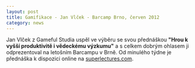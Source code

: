 ```yaml
---
layout: post
title: Gamifikace - Jan Vlček - Barcamp Brno, červen 2012
category: news
---
```


<p>Jan Vlček z Gameful Studia uspěl ve výběru se svou přednáškou <b>"Hrou k vyšší produktivitě i vědeckému výzkumu"</b> a s celkem dobrým ohlasem ji odprezentoval na letošním Barcampu v Brně. Od minulého týdne je přednáška k dispozici online na <a href="http://www.superlectures.com/barcampbrno2012/lecture.php?lang=cz&amp;id=6">superlectures.com</a>.</p>
<div id="video_barcamp_brno_2012"></div>
<script type="text/javascript">$('#video_barcamp_brno_2012').html('<iframe width="800" height="600" src="http://www.superlectures.com/barcampbrno2012/embed.php?id=26" frameborder="0" allowfullscreen></iframe>');</script>